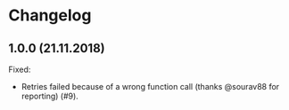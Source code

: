Changelog
=========

1.0.0 (21.11.2018)
-----

Fixed:

* Retries failed because of a wrong function call (thanks @sourav88 for reporting) (#9).
